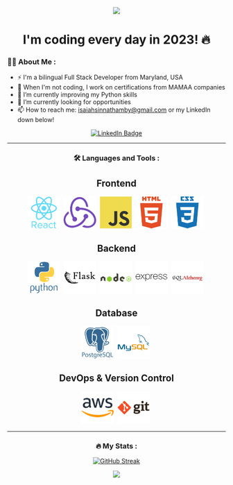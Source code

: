 <div id='header' align='center'>
<!--  gif  -->  
  <img src='https://media.giphy.com/media/v1.Y2lkPTc5MGI3NjExYTExZGQ0MDY2Nzc1NjY5MzUyMTczOGI0YWZmYzFkMGEwN2VhMzVkNSZjdD1z/VuZhSgPi5ItibCdSoZ/giphy.gif' width='20%'/>
  </div>
 
 <div align='center'>
  <!-- text with wave -->
  <h1>
    I'm coding every day in 2023! 🔥
<!--     <img src="https://media.giphy.com/media/xTiQywlOn0gKyz0l56/giphy.gif" width="70px"/> -->
<!--    <img src="https://media.giphy.com/media/hvRJCLFzcasrR4ia7z/giphy.gif" width="30px"/> -->    
  </h1>
 </div>
  
### 🧑‍💻 About Me :
 
- ⚡ I'm a bilingual Full Stack Developer from Maryland, USA
- 👀 When I'm not coding, I work on certifications from MAMAA companies
- 🌱 I’m currently improving my Python skills
- 🤝 I’m currently looking for opportunities
- 📫 How to reach me: isaiahsinnathamby@gmail.com or my LinkedIn down below!
  
<div id='header' align='center'>
<!--  hyperlink badges  -->
  
  <div id='badges'>
    <a href='https://www.linkedin.com/in/isaiahxs/'>
     <img src="https://img.shields.io/badge/LinkedIn-blue?style=for-the-badge&logo=linkedin&logoColor=white" alt="LinkedIn Badge"/>
    </a>
  </div>
  
  <!-- profile views -->
<!-- <img src="https://komarev.com/ghpvc/?username=isaiahxs&style=flat-square&color=blue" alt=""/>
 -->
  
<!-- banner ORIGINAL BEAR POSITION -->
<!--   <div align='center'>
    <img src="https://media.giphy.com/media/v1.Y2lkPTc5MGI3NjExMDA0ZWVlNGExZTU0MWJkZDNjZDUwYWY2ZGIxZWEwNWQwZDU1OWYwMSZjdD1n/1GEATImIxEXVR79Dhk/giphy.gif"/>
  </div> -->
  
---
 
### 🛠️ Languages and Tools :
  <div>
    <div>
      <h2>Frontend</h2>
        <img src="https://github.com/devicons/devicon/blob/master/icons/react/react-original-wordmark.svg" title="React" alt="React" width="75" height="75"/>&nbsp;
        <img src="https://github.com/devicons/devicon/blob/master/icons/redux/redux-original.svg" title="Redux" alt="Redux " width="75" height="75"/>&nbsp;
        <img src="https://github.com/devicons/devicon/blob/master/icons/javascript/javascript-original.svg" title="JavaScript" alt="JavaScript" width="75" height="75"/>&nbsp;
        <img src="https://github.com/devicons/devicon/blob/master/icons/html5/html5-plain-wordmark.svg" title="HTML5" alt="HTML" width="75" height="75"/>&nbsp;
        <img src="https://github.com/devicons/devicon/blob/master/icons/css3/css3-plain-wordmark.svg"  title="CSS3" alt="CSS" width="75" height="75"/>&nbsp;
      <br>
      <h2>Backend</h2>
        <img src='https://github.com/devicons/devicon/blob/master/icons/python/python-original-wordmark.svg' title='Python' alt='Python' width='75' height='75'/>&nbsp;
        <img src='https://github.com/devicons/devicon/blob/master/icons/flask/flask-original-wordmark.svg' title='Flask' alt='Flask' width='75' height='75'/>&nbsp;
        <img src="https://github.com/devicons/devicon/blob/master/icons/nodejs/nodejs-original-wordmark.svg" title="NodeJS" alt="NodeJS" width="75" height="75"/>&nbsp;
        <img src='https://github.com/devicons/devicon/blob/master/icons/express/express-original-wordmark.svg' title='Express' alt='Express' width='75' height='75'/>&nbsp;
        <img src='https://github.com/devicons/devicon/blob/master/icons/sqlalchemy/sqlalchemy-original-wordmark.svg' title='SQLAlchemy' alt='SQLA' width='75' height='75' />&nbsp;
      <br>
      <h2>Database</h2>
        <img src='https://github.com/devicons/devicon/blob/master/icons/postgresql/postgresql-plain-wordmark.svg' title='Postgres' alt='Postgres' width='75' height='75'/>&nbsp;
        <img src="https://github.com/devicons/devicon/blob/master/icons/mysql/mysql-original-wordmark.svg" title="MySQL"  alt="MySQL" width="75" height="75"/>&nbsp;
      <br>
      <h2>DevOps & Version Control</h2>
          <img src='https://github.com/devicons/devicon/blob/master/icons/amazonwebservices/amazonwebservices-original-wordmark.svg' title='AWS' alt='AWS' width='75' height='75'/>&nbsp;
          <img src='https://github.com/devicons/devicon/blob/master/icons/git/git-original-wordmark.svg' title='Git' alt='Git' width='75' height='75' />&nbsp;
    </div>
  </div>

 ---
  
 ### :fire: My Stats :  
<!-- [![GitHub Streak](http://github-readme-streak-stats.herokuapp.com?user=isaiahxs&theme=dark&background=000000)](https://git.io/streak-stats) -->
  
[![GitHub Streak](http://github-readme-streak-stats.herokuapp.com?user=isaiahxs&theme=dark&background=000000&no-cache=1)](https://git.io/streak-stats)

<!-- [![Top Langs](https://github-readme-stats.vercel.app/api/top-langs/?username=isaiahxs&layout=compact&theme=vision-friendly-dark)](https://github.com/anuraghazra/github-readme-stats) -->

  <div align='center'>
    <img      src="https://media.giphy.com/media/v1.Y2lkPTc5MGI3NjExMDA0ZWVlNGExZTU0MWJkZDNjZDUwYWY2ZGIxZWEwNWQwZDU1OWYwMSZjdD1n/1GEATImIxEXVR79Dhk/giphy.gif"/>
  </div>
  
<!-- ending div -->
</div>


 
<!---
isaiahxs/isaiahxs is a ✨ special ✨ repository because its `README.md` (this file) appears on your GitHub profile.
You can click the Preview link to take a look at your changes.
--->
